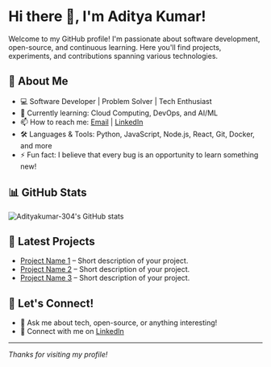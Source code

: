# Hi there 👋, I'm Aditya Kumar!

Welcome to my GitHub profile! I'm passionate about software development, open-source, and continuous learning. Here you'll find projects, experiments, and contributions spanning various technologies.

## 🚀 About Me

- 💻 Software Developer | Problem Solver | Tech Enthusiast
- 🌱 Currently learning: Cloud Computing, DevOps, and AI/ML
- 📫 How to reach me: [Email](mailto:your.email@example.com) | [LinkedIn](https://www.linkedin.com/in/adityakumar304)
- 🛠️ Languages & Tools: Python, JavaScript, Node.js, React, Git, Docker, and more
- ⚡ Fun fact: I believe that every bug is an opportunity to learn something new!

## 📊 GitHub Stats

![Adityakumar-304's GitHub stats](https://github-readme-stats.vercel.app/api?username=Adityakumar-304&show_icons=true&hide_title=true&count_private=true)

## 📝 Latest Projects

- [Project Name 1](#) – Short description of your project.
- [Project Name 2](#) – Short description of your project.
- [Project Name 3](#) – Short description of your project.

## 🤝 Let's Connect!

- 💬 Ask me about tech, open-source, or anything interesting!
- 🔗 Connect with me on [LinkedIn](https://www.linkedin.com/in/adityakumar304)

---

_Thanks for visiting my profile!_
